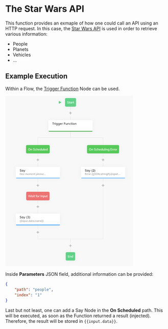 # The Star Wars API

This function provides an exmaple of how one could call an API using an HTTP request. In this case, the [Star Wars API]() is used in order to retrieve various information:

- People
- Planets
- Vehicles
- ...

## Example Execution

Within a Flow, the [Trigger Function](https://docs.cognigy.com/docs/cognigy-functions-1#triggering-a-function) Node can be used.

<img src="./docs/exampleFlow.PNG" width="400" />

Inside **Parameters** JSON field, additional information can be provided:

```json
{
    "path": "people",
    "index": "1"
}
```

Last but not least, one can add a Say Node in the **On Scheduled** path. This will be executed, as soon as the Function returned a result (injected). Therefore, the result will be stored in `{{input.data}}`.